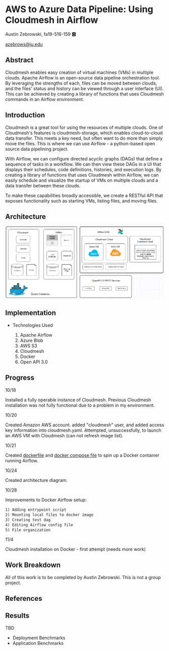 # AWS to Azure Data Pipeline: Using Cloudmesh in Airflow

Austin Zebrowski, fa19-516-159 :o2:

azebrows@iu.edu

## Abstract

Cloudmesh enables easy creation of virtual machines (VMs) in multiple clouds. Apache Airflow is an open-source data pipeline orchestration tool. By leveraging the strengths of each, files can be moved between clouds, and the files' status and history can be viewed through a user interface (UI). This can be achieved by creating a library of functions that uses Cloudmesh commands in an Airflow environment.

## Introduction

Cloudmesh is a great tool for using the resources of multiple clouds. One of Cloudmesh's features is cloudmesh-storage, which enables cloud-to-cloud data transfer. This meets a key need, but often want to do more than simply move the files. This is where we can use Airflow - a python-based open source data pipelining project.

With Airflow, we can configure directed acyclic graphs (DAGs) that define a sequence of tasks in a workflow. We can then view these DAGs in a UI that displays their schedules, code definitions, histories, and execution logs. By creating a library of functions that uses Cloudmesh within Airflow, we can easily schedule and visualize the startup of VMs on multiple clouds and a data transfer between these clouds.

To make these capabilities broadly accessible, we create a RESTful API that exposes functionality such as starting VMs, listing files, and moving files.

## Architecture

![Architecture](/project/images/architecture_image.PNG)

## Implementation

* Technologies Used

    1) Apache Airflow
    2) Azure Blob
    3) AWS S3
    4) Cloudmesh
    5) Docker
    6) Open API 3.0

## Progress

10/18

Installed a fully operable instance of Cloudmesh. Previous Cloudmesh installation was not fully functional due to a problem in my environment. 

10/20

Created Amazon AWS account. added "cloudmesh" user, and added access key information into cloudmesh.yaml. Attempted, unsuccessfully, to launch an AWS VM with Cloudmesh (can not refresh image list).

10/21

Created [dockerfile](/project/docker/Dockerfile) and [docker compose file](/project/docker/docker-compose.yaml) to spin up a Docker container running Airflow.

10/24

Created architecture diagram.

10/28

Improvements to Docker Airflow setup:

	1) Adding entrypoint script
	2) Mounting local files to docker image
	3) Creating test dag
	4) Editing Airflow config file
	5) File organization
	
11/4

Cloudmesh installation on Docker - first attempt (needs more work)

## Work Breakdown

All of this work is to be completed by Austin Zebrowski. This is not a group project.

## References

## Results

TBD

* Deployment Benchmarks
* Application Benchmarks
